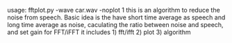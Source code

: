 usage: fftplot.py -wave car.wav  -noplot 1
this is an algorithm to reduce the noise from speech. 
Basic idea is the have short time average as speech and long time average as noise,
caculating the ratio between noise and speech, and set gain for FFT/iFFT
it includes 1) fft/ifft 2) plot  3) algorithm